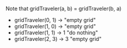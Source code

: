 

Note that gridTraveler(a, b) = gridTraveler(b, a)
* gridTraveler(0, 1) -> "empty grid"
* gridTraveler(1, 0) -> "empty grid"
* gridTraveler(1, 1) -> 1  "do nothing"
* gridTraveler(2, 3) -> 3  "empty grid"
